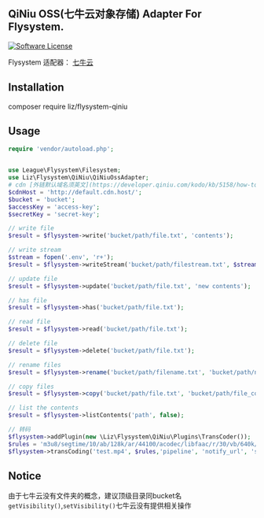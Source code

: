 ## QiNiu OSS(七牛云对象存储) Adapter For Flysystem.
[![Software License](https://img.shields.io/badge/license-MIT-brightgreen.svg?style=flat-square)](LICENSE)

Flysystem 适配器： [七牛云](https://www.qiniu.com/)

## Installation
composer require liz/flysystem-qiniu

## Usage
```php
require 'vendor/autoload.php';


use League\Flysystem\Filesystem;
use Liz\Flysystem\QiNiu\QiNiuOssAdapter;
# cdn [外链默认域名须英文](https://developer.qiniu.com/kodo/kb/5158/how-to-transition-from-test-domain-name-to-a-custom-domain-name)
$cdnHost = 'http://default.cdn.host/';
$bucket = 'bucket'; 
$accessKey = 'access-key';
$secretKey = 'secret-key';

// write file
$result = $flysystem->write('bucket/path/file.txt', 'contents');

// write stream
$stream = fopen('.env', 'r+');
$result = $flysystem->writeStream('bucket/path/filestream.txt', $stream);

// update file
$result = $flysystem->update('bucket/path/file.txt', 'new contents');

// has file
$result = $flysystem->has('bucket/path/file.txt');

// read file
$result = $flysystem->read('bucket/path/file.txt');

// delete file
$result = $flysystem->delete('bucket/path/file.txt');

// rename files
$result = $flysystem->rename('bucket/path/filename.txt', 'bucket/path/newname.txt');

// copy files
$result = $flysystem->copy('bucket/path/file.txt', 'bucket/path/file_copy.txt');

// list the contents
$result = $flysystem->listContents('path', false);

// 转码
$flysystem->addPlugin(new \Liz\Flysystem\QiNiu\Plugins\TransCoder());
$rules = 'm3u8/segtime/10/ab/128k/ar/44100/acodec/libfaac/r/30/vb/640k/vcodec/libx264/stripmeta/0/noDomain/1';
$flysystem->transCoding('test.mp4', $rules,'pipeline', 'notify_url', 'save_as', 'bucket');
```

## Notice
由于七牛云没有文件夹的概念，建议顶级目录同bucket名
`getVisibility()`,`setVisibility()`七牛云没有提供相关操作